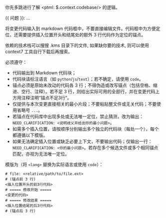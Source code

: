 你先多跳进行了解 <ptml: $.context.codebase/> 的逻辑。

{{ 问题 }}: ...

将变更代码输入到 markdown 代码框中，不要直接编辑文件。代码框中为方便定位，还需要提供插入位置开头和结尾处的额外 3 行代码作为定位的锚点。

依赖的技术栈可以搜搜 .kms 目录下的文件, 如果缺你要的技术, 则可以使用 context7 工具自行下载后再搜索。

必须遵守：
- 代码输出到 Markdown 代码块；
- 代码块请标注语言（如 `python`/`js`/`text`）；若不确定，请使用 `code`。
- 锚点必须是原始未改动的代码各 3 行；不得伪造或改写锚点（包括空格、缩进、空行、注释）。若不足 3 行，则给出实际可用的全部行，并在变更代码上方用注释注明“锚点不足3行”。
- 仅提供与本次变更直接相关的最小片段；不要粘贴整文件或无关代码；不要使用省略号 `...`。
- 若锚点在代码库中出现多处或无法唯一定位，禁止猜测，改为输出：`NEED_CLARIFICATION: <说明歧义并给出你的最小问题>`。
- 如需多个插入位置，请按顺序分别输出多个独立的代码块（每处一个），每个都遵循以下模版。
- 如果无法确定插入位置或缺乏必要上下文，不要输出代码；仅输出一行：`NEED_CLARIFICATION: <你的最小问题>`。若存在多个候选文件或多个相同锚点匹配，亦视为无法唯一定位。

模版为（将 `<lang>` 替换为实际语言或使用 `code`）：
```<lang>
# file: <relative/path/to/file.ext>
# (锚点前 3 行)
<插入位置开头的前3行代码>
# ===== 修改开始 =====
<变更的代码>
# ===== 修改结束 =====
<插入位置结尾的后3行代码>
# (锚点后 3 行)
```
